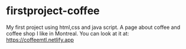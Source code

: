 # firstproject-coffee
My first project using html,css and java script. A page about coffee and coffee shop I like in Montreal. 
You can look at it at: https://coffeemtl.netlify.app

